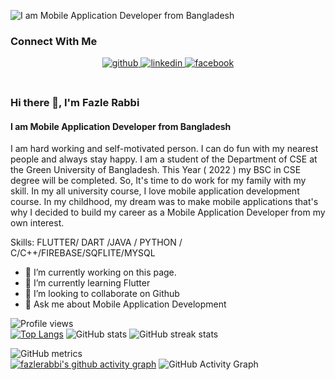 ![I am  Mobile Application Developer from Bangladesh](https://media-exp1.licdn.com/dms/image/D4E16AQGlqFcTRASamw/profile-displaybackgroundimage-shrink_350_1400/0/1669915147936?e=1675296000&v=beta&t=VRbZpyE4w3Islxqa5SkTllL-3J1-sjeAnc87ge4ueAI)
<br>

### Connect With Me  
<div align="center">
<a href="https://github.com/https://github.com/fazlerabbi-shuvo" target="_blank">
<img src=https://img.shields.io/badge/github-%2324292e.svg?&style=for-the-badge&logo=github&logoColor=white alt=github style="margin-bottom: 5px;" />
</a>
<a href="https://linkedin.com/in/https://www.linkedin.com/in/fazlerabbishuvo79/" target="_blank">
<img src=https://img.shields.io/badge/linkedin-%231E77B5.svg?&style=for-the-badge&logo=linkedin&logoColor=white alt=linkedin style="margin-bottom: 5px;" />
</a>
<a href="https://www.facebook.com/https://www.facebook.com/fazlerabbi.shuvo.73932/" target="_blank">
<img src=https://img.shields.io/badge/facebook-%232E87FB.svg?&style=for-the-badge&logo=facebook&logoColor=white alt=facebook style="margin-bottom: 5px;" />
</a>  
</div>  
<br/>  

### Hi there 👋, I'm Fazle Rabbi
#### I am  Mobile Application Developer from Bangladesh

I am hard working and self-motivated person. I can do fun with my nearest people and always stay happy. 
I am a student of the Department of CSE at the Green University of Bangladesh. This Year ( 2022 ) my BSC in CSE degree will be completed. 
So, It's time to do work for my family with my skill. In my all university course, I love mobile application development course.
In my childhood, my dream was to make mobile applications that's why I decided to build my career as a Mobile Application Developer from my own interest.

Skills: FLUTTER/ DART /JAVA / PYTHON / C/C++/FIREBASE/SQFLITE/MYSQL

- 🔭 I’m currently working on this page. 
- 🌱 I’m currently learning Flutter 
- 👯 I’m looking to collaborate on Github 
- 💬 Ask me about Mobile Application Development 

![Profile views](https://gpvc.arturio.dev/fazlerabbi-shuvo)  
[![Top Langs](https://github-readme-stats.vercel.app/api/top-langs/?username=fazlerabbi-shuvo)](https://github.com/anuraghazra/github-readme-stats)
![GitHub stats](https://github-readme-stats.vercel.app/api?username=fazlerabbi-shuvo&show_icons=true) ![GitHub streak stats](https://streak-stats.demolab.com/?user=fazlerabbi-shuvo)  

![GitHub metrics](https://metrics.lecoq.io/fazlerabbi-shuvo)  
[![fazlerabbi's github activity graph](https://activity-graph.herokuapp.com/graph?username=fazlerabbi-shuvo&theme=github)](https://github.com/ashutosh00710/github-readme-activity-graph)
![GitHub Activity Graph](https://activity-graph.herokuapp.com/graph?username=fazlerabbi-shuvo)

  
